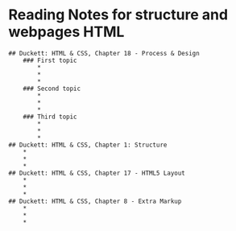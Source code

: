# Reading Notes for structure and webpages HTML
    ## Duckett: HTML & CSS, Chapter 18 - Process & Design
        ### First topic
            * 
            *
            *
        ### Second topic
            *
            *
            *
        ### Third topic 
            *
            *
            *        
    ## Duckett: HTML & CSS, Chapter 1: Structure
        *
        *
        *
    ## Duckett: HTML & CSS, Chapter 17 - HTML5 Layout
        *
        *
        *
    ## Duckett: HTML & CSS, Chapter 8 - Extra Markup
        *
        *
        *                